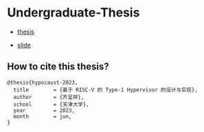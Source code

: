 # Undergraduate-Thesis

- [thesis](thesis/main.pdf)

- [slide](slide/slide.pdf)

## How to cite this thesis?

```
@thesis{hypocaust-2023,
  title        = {基于 RISC-V 的 Type-1 Hypervisor 的设计与实现},
  author       = {齐呈祥},
  school       = {天津大学},
  year         = 2023,
  month        = jun,
}
```

